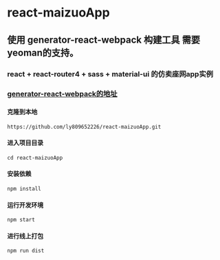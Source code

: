 # react-maizuoApp
## 使用 generator-react-webpack 构建工具  需要yeoman的支持。
###    react + react-router4 + sass + material-ui 的仿卖座网app实例


### [generator-react-webpack的地址](https://github.com/react-webpack-generators/generator-react-webpack)

#### 克隆到本地
` https://github.com/ly809652226/react-maizuoApp.git `

#### 进入项目目录
` cd react-maizuoApp `

#### 安装依赖
` npm install `

#### 运行开发环境
` npm start `

#### 进行线上打包
` npm run dist `
